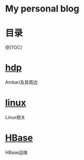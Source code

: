 # My personal blog
# 目录
@[TOC]
#  [hdp](<https://github.com/HwiLu/HwiLu-Blog/labels/hdp>)
Ambari及其周边
# [linux](<https://github.com/HwiLu/HwiLu-Blog/labels/linux>) 
Linux相关
# [HBase]()
HBase运维
